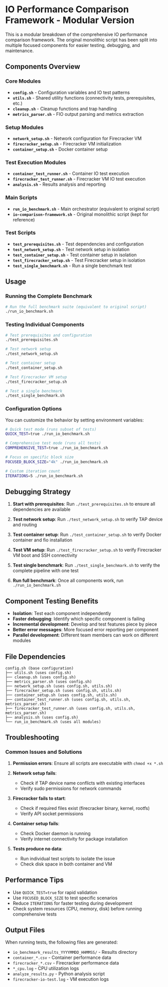 # IO Performance Comparison Framework - Modular Version

This is a modular breakdown of the comprehensive IO performance comparison framework. The original monolithic script has been split into multiple focused components for easier testing, debugging, and maintenance.

## Components Overview

### Core Modules
- **`config.sh`** - Configuration variables and IO test patterns
- **`utils.sh`** - Shared utility functions (connectivity tests, prerequisites, etc.)
- **`cleanup.sh`** - Cleanup functions and trap handling
- **`metrics_parser.sh`** - FIO output parsing and metrics extraction

### Setup Modules
- **`network_setup.sh`** - Network configuration for Firecracker VM
- **`firecracker_setup.sh`** - Firecracker VM initialization
- **`container_setup.sh`** - Docker container setup

### Test Execution Modules
- **`container_test_runner.sh`** - Container IO test execution
- **`firecracker_test_runner.sh`** - Firecracker VM IO test execution
- **`analysis.sh`** - Results analysis and reporting

### Main Scripts
- **`run_io_benchmark.sh`** - Main orchestrator (equivalent to original script)
- **`io-comparison-framework.sh`** - Original monolithic script (kept for reference)

### Test Scripts
- **`test_prerequisites.sh`** - Test dependencies and configuration
- **`test_network_setup.sh`** - Test network setup in isolation
- **`test_container_setup.sh`** - Test container setup in isolation
- **`test_firecracker_setup.sh`** - Test Firecracker setup in isolation
- **`test_single_benchmark.sh`** - Run a single benchmark test

## Usage

### Running the Complete Benchmark
```bash
# Run the full benchmark suite (equivalent to original script)
./run_io_benchmark.sh
```

### Testing Individual Components
```bash
# Test prerequisites and configuration
./test_prerequisites.sh

# Test network setup
./test_network_setup.sh

# Test container setup
./test_container_setup.sh

# Test Firecracker VM setup  
./test_firecracker_setup.sh

# Test a single benchmark
./test_single_benchmark.sh
```

### Configuration Options
You can customize the behavior by setting environment variables:

```bash
# Quick test mode (runs subset of tests)
QUICK_TEST=true ./run_io_benchmark.sh

# Comprehensive test mode (runs all tests)
COMPREHENSIVE_TEST=true ./run_io_benchmark.sh

# Focus on specific block size
FOCUSED_BLOCK_SIZE="4k" ./run_io_benchmark.sh

# Custom iteration count
ITERATIONS=5 ./run_io_benchmark.sh
```

## Debugging Strategy

1. **Start with prerequisites**: Run `./test_prerequisites.sh` to ensure all dependencies are available

2. **Test network setup**: Run `./test_network_setup.sh` to verify TAP device and routing

3. **Test container setup**: Run `./test_container_setup.sh` to verify Docker container and fio installation

4. **Test VM setup**: Run `./test_firecracker_setup.sh` to verify Firecracker VM boot and SSH connectivity

5. **Test single benchmark**: Run `./test_single_benchmark.sh` to verify the complete pipeline with one test

6. **Run full benchmark**: Once all components work, run `./run_io_benchmark.sh`

## Component Testing Benefits

- **Isolation**: Test each component independently
- **Faster debugging**: Identify which specific component is failing
- **Incremental development**: Develop and test features piece by piece
- **Better error messages**: More focused error reporting per component
- **Parallel development**: Different team members can work on different modules

## File Dependencies

```
config.sh (base configuration)
├── utils.sh (uses config.sh)
├── cleanup.sh (uses config.sh)
├── metrics_parser.sh (uses config.sh)
├── network_setup.sh (uses config.sh, utils.sh)
├── firecracker_setup.sh (uses config.sh, utils.sh)
├── container_setup.sh (uses config.sh, utils.sh)
├── container_test_runner.sh (uses config.sh, utils.sh, metrics_parser.sh)
├── firecracker_test_runner.sh (uses config.sh, utils.sh, metrics_parser.sh)
├── analysis.sh (uses config.sh)
└── run_io_benchmark.sh (uses all modules)
```

## Troubleshooting

### Common Issues and Solutions

1. **Permission errors**: Ensure all scripts are executable with `chmod +x *.sh`

2. **Network setup fails**: 
   - Check if TAP device name conflicts with existing interfaces
   - Verify sudo permissions for network commands

3. **Firecracker fails to start**:
   - Check if required files exist (firecracker binary, kernel, rootfs)
   - Verify API socket permissions

4. **Container setup fails**:
   - Check Docker daemon is running
   - Verify internet connectivity for package installation

5. **Tests produce no data**:
   - Run individual test scripts to isolate the issue
   - Check disk space in both container and VM

## Performance Tips

- Use `QUICK_TEST=true` for rapid validation
- Use `FOCUSED_BLOCK_SIZE` to test specific scenarios
- Reduce `ITERATIONS` for faster testing during development
- Check system resources (CPU, memory, disk) before running comprehensive tests

## Output Files

When running tests, the following files are generated:
- `io_benchmark_results_YYYYMMDD_HHMMSS/` - Results directory
- `container_*.csv` - Container performance data
- `firecracker_*.csv` - Firecracker performance data  
- `*_cpu.log` - CPU utilization logs
- `analyze_results.py` - Python analysis script
- `firecracker-io-test.log` - VM execution logs
